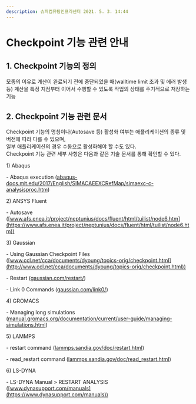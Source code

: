 ```yaml
---
description: 슈퍼컴퓨팅인프라센터 2021. 5. 3. 14:44
---
```


# Checkpoint 기능 관련 안내

## 1. Checkpoint 기능의 정의

모종의 이유로 계산이 완료되기 전에 중단되었을 때(walltime limit 초과 및 에러 발생 등) 계산을 특정 지점부터 이어서 수행할 수 있도록 작업의 상태를 주기적으로 저장하는 기능



## 2. Checkpoint 기능 관련 문서

Checkpoint 기능의 명칭이나(Autosave 등) 활성화 여부는 애플리케이션의 종류 및 버전에 따라 다를 수 있으며, \
일부 애플리케이션의 경우 수동으로 활성화해야 할 수도 있다.\
Checkpoint 기능 관련 세부 사항은 다음과 같은 기술 문서를 통해 확인할 수 있다.



1\) Abaqus

\- Abaqus execution ([abaqus-docs.mit.edu/2017/English/SIMACAEEXCRefMap/simaexc-c-analysisproc.htm](https://abaqus-docs.mit.edu/2017/English/SIMACAEEXCRefMap/simaexc-c-analysisproc.htm))



2\) ANSYS Fluent

\- Autosave ([www.afs.enea.it/project/neptunius/docs/fluent/html/tuilist/node6.htm](https://www.afs.enea.it/project/neptunius/docs/fluent/html/tuilist/node6.htm))



3\) Gaussian

\- Using Gaussian Checkpoint Files ([www.ccl.net/cca/documents/dyoung/topics-orig/checkpoint.html](http://www.ccl.net/cca/documents/dyoung/topics-orig/checkpoint.html))

\- Restart ([gaussian.com/restart/](https://gaussian.com/restart/))

\- Link 0 Commands ([gaussian.com/link0/](https://gaussian.com/link0/))



4\) GROMACS

\- Managing long simulations ([manual.gromacs.org/documentation/current/user-guide/managing-simulations.html](https://manual.gromacs.org/documentation/current/user-guide/managing-simulations.html))



5\) LAMMPS

\- restart command ([lammps.sandia.gov/doc/restart.html](https://lammps.sandia.gov/doc/restart.html))

\- read\_restart command ([lammps.sandia.gov/doc/read\_restart.html](https://lammps.sandia.gov/doc/read\_restart.html))



6\) LS-DYNA

\- LS-DYNA Manual > RESTART ANALYSIS ([www.dynasupport.com/manuals](https://www.dynasupport.com/manuals))
